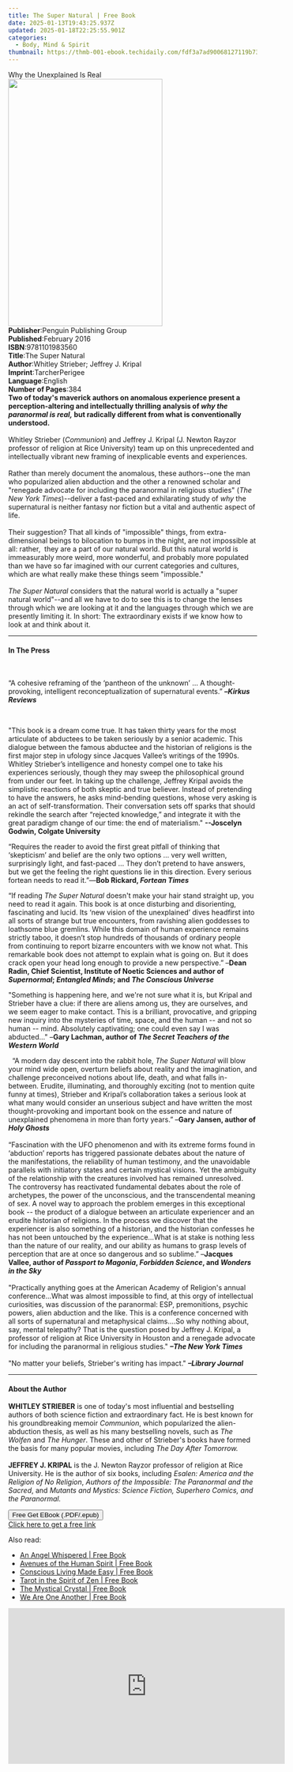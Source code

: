 ```yaml
---
title: The Super Natural | Free Book
date: 2025-01-13T19:43:25.937Z
updated: 2025-01-18T22:25:55.901Z
categories:
  - Body, Mind & Spirit
thumbnail: https://thmb-001-ebook.techidaily.com/fdf3a7ad90068127119b73fb62c2d96a36ea14cd13cc507591f3c005d0b2f9ea.jpg
---
```

<main id="book-container">
  <div class="flex flex-col">
    <div class="book-brief flex-1 py-6 px-4 sm:p-6 md:py-10 md:px-8">
      <!-- brief-->
      <div class="book-brief-main">Why the Unexplained Is Real</div>
    </div>
    <div
      class="book-meta-info flex-1 grid gap-4 col-start-1 col-end-3 row-start-1 sm:mb-6 sm:grid-cols-4 lg:gap-6 lg:col-start-2 lg:row-end-6 lg:row-span-6 lg:mb-0"
    >
      <div
        class="book-meta-info-left place-content-center mt-4 p-4 text-sm leading-6 col-start-2 col-span-2 dark:text-slate-400"
      >
        <img
          class="w-full h-500 object-cover rounded-lg sm:h-255 sm:col-span-2 lg:col-span-full"
          src="https://img-001-ebook.techidaily.com/4ed10e91df51569eae91ab9d5ef733a16387c9e9a3736f820576fae35fa97a1e.jpg"
          alt=""
          width="312"
          height="500"
        />
      </div>
      <div
        class="book-meta-info-right mt-2 col-start-1 row-start-2 col-span-3 self-center"
      >
        <!-- meta data  -->
        <div class="flex flex-col px-4 md:px-8">
          <div class="flex-1">
            <strong>Publisher</strong>:<span class="px-2"
              >Penguin Publishing Group</span
            >
          </div>
          <div class="flex-1">
            <strong>Published</strong>:<span class="px-2">February 2016</span>
          </div>
          <div class="flex-1">
            <strong>ISBN</strong>:<span class="px-2">9781101983560</span>
          </div>
          <div class="flex-1">
            <strong>Title</strong>:<span class="px-2">The Super Natural</span>
          </div>
          <div class="flex-1">
            <strong>Author</strong>:<span class="px-2"
              >Whitley Strieber; Jeffrey J. Kripal</span
            >
          </div>
          <div class="flex-1">
            <strong>Imprint</strong>:<span class="px-2">TarcherPerigee</span>
          </div>
          <div class="flex-1">
            <strong>Language</strong>:<span class="px-2">English</span>
          </div>
          <div class="flex-1">
            <strong>Number of Pages</strong>:<span class="px-2">384</span>
          </div>
        </div>
      </div>
    </div>
    <div class="book-description flex-1 py-6 px-4 sm:p-6 md:py-10 md:px-8">
      <div class="book-description-main">
        <div accordion-content="" id="description">
          <b
            >Two of today's maverick authors on anomalous experience present a
            perception-altering and intellectually thrilling analysis of
            <i>why the paranormal is real,</i> but radically different from what
            is conventionally understood.</b
          ><br /><br />Whitley Strieber (<i>Communion</i>) and Jeffrey J. Kripal
          (J. Newton Rayzor professor of religion at Rice University) team up on
          this unprecedented and intellectually vibrant new framing of
          inexplicable events and experiences. <br /><br />Rather than merely
          document the anomalous, these authors--one the man who popularized
          alien abduction and the other a renowned scholar and "renegade
          advocate for including the paranormal in religious studies" (<i
            >The New York Times</i
          >)--deliver a fast-paced and exhilarating study of <i>why</i> the
          supernatural is neither fantasy nor fiction but a vital and authentic
          aspect of life.<br /><br />Their suggestion? That all kinds of
          "impossible" things, from extra-dimensional beings to bilocation to
          bumps in the night, are not impossible at all: rather,&nbsp; they are
          a part of our natural world. But this natural world is immeasurably
          more weird, more wonderful, and probably more populated than we have
          so far imagined with our current categories and cultures, which are
          what really make these things seem "impossible." <br /><br /><i
            >The Super Natural</i
          >
          considers that the natural world is actually a "super natural
          world"--and all we have to do to see this is to change the lenses
          through which we are looking at it and the languages through which we
          are presently limiting it. In short: The extraordinary exists if we
          know how to look at and think about it.
        </div>
        <div class="accordion-fader"></div>
      </div>
    </div>
    <div class="book-excerpts flex-1 py-6 px-4 sm:p-6 md:py-10 md:px-8">
      <!-- excerpts-->
      <div class="book-excerpts-main">
        <hr />
        <h4 class="placeholder placeholder-heading">
          <span>In The Press</span>
        </h4>
        <p></p>
        <p>&nbsp;</p>
        <p>
          “A cohesive reframing of the ‘pantheon of the unknown’ … A
          thought-provoking, intelligent reconceptualization of supernatural
          events.” <b>–<i>Kirkus Reviews &nbsp;</i></b>
        </p>
        <p>&nbsp;</p>
        <p>
          "This book is a dream come true. It has taken thirty years for the
          most articulate of abductees to be taken seriously by a senior
          academic. This dialogue between the famous abductee and the historian
          of religions is the first major step in ufology since Jacques Vallee’s
          writings of the 1990s. Whitley Strieber’s intelligence and honesty
          compel one to take his experiences seriously, though they may sweep
          the philosophical ground from under our feet. In taking up the
          challenge, Jeffrey Kripal avoids the simplistic reactions of both
          skeptic and true believer. Instead of pretending to have the answers,
          he asks mind-bending questions, whose very asking is an act of
          self-transformation. Their conversation sets off sparks that should
          rekindle the search after “rejected knowledge,” and integrate it with
          the great paradigm change of our time: the end of materialism."
          <b>--Joscelyn Godwin, Colgate University</b>
        </p>
        <p>
          “Requires the reader to avoid the first great pitfall of thinking that
          ‘skepticism’ and belief are the only two options … very well written,
          surprisingly light, and fast-paced … They don’t pretend to have
          answers, but we get the feeling the right questions lie in this
          direction. Every serious fortean needs to read it.”—<b
            >Bob Rickard, <i>Fortean Times</i>&nbsp; <br
          /></b>
        </p>
        <p>
          “If reading <i>The Super Natural </i>doesn't make your hair stand
          straight up, you need to read it again. This book is at once
          disturbing and disorienting, fascinating and lucid. Its ‘new vision of
          the unexplained’ dives headfirst into all sorts of strange but true
          encounters, from ravishing alien goddesses to loathsome blue gremlins.
          While this domain of human experience remains strictly taboo, it
          doesn’t stop hundreds of thousands of ordinary people from continuing
          to report bizarre encounters with we know not what. This remarkable
          book does not attempt to explain what is going on. But it does crack
          open your head long enough to provide a new perspective.” –<b
            >Dean Radin, Chief Scientist, Institute of Noetic Sciences and
            author of <i>Supernormal</i>; <i>Entangled Minds</i>; and
            <i>The Conscious Universe</i></b
          >
        </p>
        <p>
          "Something is happening here, and we're not sure what it is, but
          Kripal and Strieber have a clue: if there are aliens among us, they
          are ourselves, and we seem eager to make contact. This is a brilliant,
          provocative, and gripping new inquiry into the mysteries of time,
          space, and the human -- and not so human -- mind. Absolutely
          captivating; one could even say I was abducted..." –<b
            >Gary Lachman, author of
            <i>The Secret Teachers of the Western World</i>
          </b>
        </p>
        <i>&nbsp;</i> “A modern day descent into the rabbit hole,
        <i>The Super Natural </i>will blow your mind wide open, overturn beliefs
        about reality and the imagination, and challenge preconceived notions
        about life, death, and what falls in-between. Erudite, illuminating, and
        thoroughly exciting (not to mention quite funny at times), Strieber and
        Kripal’s collaboration takes a serious look at what many would consider
        an unserious subject and have written the most thought-provoking and
        important book on the essence and nature of unexplained phenomena in
        more than forty years.” –<b>Gary Jansen, author of <i>Holy Ghosts</i></b
        ><br /><br />“Fascination with the UFO phenomenon and with its extreme
        forms found in ‘abduction’ reports has triggered passionate debates
        about the nature of the manifestations, the reliability of human
        testimony, and the unavoidable parallels with initiatory states and
        certain mystical visions. Yet the ambiguity of the relationship with the
        creatures involved has remained unresolved. The controversy has
        reactivated fundamental debates about the role of archetypes, the power
        of the unconscious, and the transcendental meaning of sex. A novel way
        to approach the problem emerges in this exceptional book -- the product
        of a dialogue between an articulate experiencer and an erudite historian
        of religions. In the process we discover that the experiencer is also
        something of a historian, and the historian confesses he has not been
        untouched by the experience...What is at stake is nothing less than the
        nature of our reality, and our ability as humans to grasp levels of
        perception that are at once so dangerous and so sublime.” –<b
          >Jacques Vallee, author of <i>Passport to Magonia</i>,
          <i>Forbidden Science</i>, and <i>Wonders in the Sky </i></b
        ><br /><br />"Practically anything goes at the American Academy of
        Religion's annual conference...What was almost impossible to find, at
        this orgy of intellectual curiosities, was discussion of the paranormal:
        ESP, premonitions, psychic powers, alien abduction and the like. This is
        a conference concerned with all sorts of supernatural and metaphysical
        claims....So why nothing about, say, mental telepathy? That is the
        question posed by Jeffrey J. Kripal, a professor of religion at Rice
        University in Houston and a renegade advocate for including the
        paranormal in religious studies."
        <b
          ><i>–The New York Times<br /></i></b
        ><br />"No matter your beliefs, Strieber's writing has impact."
        <i><b>–Library Journal </b></i>
        <p></p>
      </div>
    </div>
    <div class="book-about-author flex-1 py-6 px-4 sm:p-6 md:py-10 md:px-8">
      <!-- about author-->
      <div class="book-main-author-main">
        <hr />
        <h4 class="placeholder placeholder-heading">
          <span>About the Author</span>
        </h4>
        <p>
          <b>WHITLEY STRIEBER</b> is one of today's most influential and
          bestselling authors of both science fiction and extraordinary fact. He
          is best known for his groundbreaking memoir <i>Communion</i>, which
          popularized the alien-abduction thesis, as well as his many
          bestselling novels, such as <i>The Wolfen </i>and <i>The Hunger</i>.
          These and other of Strieber's books have formed the basis for many
          popular movies, including <i>The Day After Tomorrow.<br /></i><br /><b
            >JEFFREY J. KRIPAL</b
          >
          is the J. Newton Rayzor professor of religion at Rice University. He
          is the author of six books, including
          <i>Esalen: America and the Religion of No Religion</i>,
          <i>Authors of the Impossible: The Paranormal and the Sacred</i>, and
          <i
            >Mutants and Mystics: Science Fiction, Superhero Comics, and the
            Paranormal.</i
          >
        </p>
      </div>
    </div>
    <div class="book-free-get flex-1 py-6 px-4 sm:p-6 md:py-10 md:px-8">
      <button
        id="btn-free-get"
        class="bg-blue-500 hover:bg-blue-700 text-white font-bold py-2 px-4 rounded"
      >
        Free Get EBook (.PDF/.epub)
      </button>
      <div id="countdown-display" class="px-2 text-lg mt-2"></div>
      <a
        id="free-link"
        class="hidden bg-blue-500 hover:bg-blue-700 text-white font-bold py-2 px-4 rounded"
        href="https://www.ebooks.com/en-us/book/2510172/the-super-natural/whitley-strieber/"
        target="_blank"
        >Click here to get a free link</a
      >
    </div>
    <script>
      let countdownTime = 0;
      let countdownInterval = null;
      document
        .getElementById('btn-free-get')
        .addEventListener('click', startCountdown);
      function startCountdown() {
        countdownTime = new Date().getTime() + 60000 * 3;
        countdownInterval = setInterval(updateCountdown, 1000);
        document.getElementById('btn-free-get').disabled = true;
        document
          .getElementById('btn-free-get')
          .classList.add('bg-gray-500', 'cursor-not-allowed');
      }
      function updateCountdown() {
        let currentTime = new Date().getTime();
        let timeLeft = countdownTime - currentTime;
        let secondsLeft = Math.floor(timeLeft / 1000);
        document.getElementById('countdown-display').innerHTML =
          `Remaining time: ${secondsLeft} seconds.`;
        if (secondsLeft <= 0) {
          clearInterval(countdownInterval);
          document.getElementById('btn-free-get').classList.add('hidden');
          document.getElementById('free-link').classList.remove('hidden');
          document.getElementById('countdown-display').innerHTML = '';
        }
      }
    </script>
  </div>
</main>

<ins class="adsbygoogle"
      style="display:block"
      data-ad-client="ca-pub-7571918770474297"
      data-ad-slot="8358498916"
      data-ad-format="auto"
      data-full-width-responsive="true"></ins>
    

<span class="atpl-alsoreadstyle">Also read:</span>
<div><ul>
<li><a href="https://novels-ebooks.techidaily.com/731682-9781780990095-an-angel-whispered/"><u>An Angel Whispered | Free Book</u></a></li>
<li><a href="https://novels-ebooks.techidaily.com/731683-9781846949944-avenues-of-the-human-spirit/"><u>Avenues of the Human Spirit | Free Book</u></a></li>
<li><a href="https://novels-ebooks.techidaily.com/731684-9781846949951-conscious-living-made-easy/"><u>Conscious Living Made Easy | Free Book</u></a></li>
<li><a href="https://novels-ebooks.techidaily.com/731516-9781429907705-tarot-in-the-spirit-of-zen/"><u>Tarot in the Spirit of Zen | Free Book</u></a></li>
<li><a href="https://novels-ebooks.techidaily.com/730390-9781446490839-the-mystical-crystal/"><u>The Mystical Crystal | Free Book</u></a></li>
<li><a href="https://novels-ebooks.techidaily.com/730408-9781446490631-we-are-one-another/"><u>We Are One Another | Free Book</u></a></li>
</ul></div>

<!-- affiliate ads begin -->
<iframe width="560" height="315" src="https://www.youtube.com/embed/pRR3Oq03EuE?si=ZTy8-WH0AesA9zRh" title="YouTube video player" frameborder="0" allow="accelerometer; autoplay; clipboard-write; encrypted-media; gyroscope; picture-in-picture; web-share" referrerpolicy="strict-origin-when-cross-origin" allowfullscreen></iframe>
<!-- affiliate ads end -->

